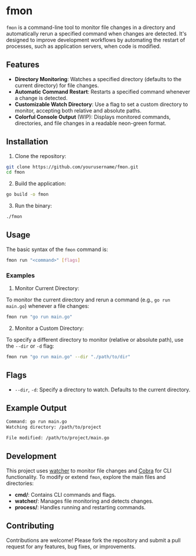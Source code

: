 # fmon

`fmon` is a command-line tool to monitor file changes in a directory and automatically rerun a specified command when changes are detected. It's designed to improve development workflows by automating the restart of processes, such as application servers, when code is modified.

## Features

- **Directory Monitoring**: Watches a specified directory (defaults to the current directory) for file changes.
- **Automatic Command Restart**: Restarts a specified command whenever a change is detected.
- **Customizable Watch Directory**: Use a flag to set a custom directory to monitor, accepting both relative and absolute paths.
- **Colorful Console Output** (WIP): Displays monitored commands, directories, and file changes in a readable neon-green format.

## Installation

1. Clone the repository:

```bash
git clone https://github.com/yourusername/fmon.git
cd fmon
```

2. Build the application:

```bash
go build -o fmon
```

3. Run the binary:

```bash
./fmon
```

## Usage

The basic syntax of the `fmon` command is:

```bash
fmon run "<command>" [flags]
```

### Examples

1. Monitor Current Directory:

To monitor the current directory and rerun a command (e.g., `go run main.go`) whenever a file changes:

```bash
fmon run "go run main.go"
```

2. Monitor a Custom Directory:

To specify a different directory to monitor (relative or absolute path), use the `--dir` or `-d` flag:

```bash
fmon run "go run main.go" --dir "./path/to/dir"
```

## Flags

- `--dir`, `-d`: Specify a directory to watch. Defaults to the current directory.

## Example Output

```bash
Command: go run main.go
Watching directory: /path/to/project

File modified: /path/to/project/main.go
```

## Development

This project uses [watcher](github.com/radovskyb/watcher) to monitor file changes and [Cobra](github.com/spf13/cobra) for CLI functionality. To modify or extend `fmon`, explore the main files and directories:

- **cmd/**: Contains CLI commands and flags.
- **watcher/**: Manages file monitoring and detects changes.
- **process/**: Handles running and restarting commands.

## Contributing

Contributions are welcome! Please fork the repository and submit a pull request for any features, bug fixes, or improvements.
